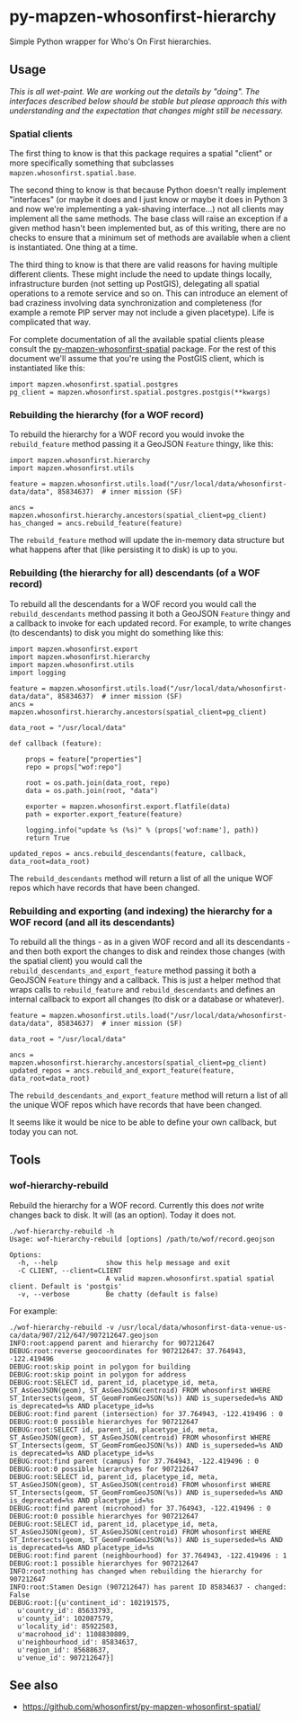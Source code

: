 # py-mapzen-whosonfirst-hierarchy

Simple Python wrapper for Who's On First hierarchies. 

## Usage

_This is all wet-paint. We are working out the details by "doing". The interfaces described below should be stable but please approach this with understanding and the expectation that changes might still be necessary._

### Spatial clients

The first thing to know is that this package requires a spatial "client" or more specifically something that subclasses `mapzen.whosonfirst.spatial.base`.

The second thing to know is that because Python doesn't really implement "interfaces" (or maybe it does and I just know or maybe it does in Python 3 and now we're implementing a yak-shaving interface...) not all clients may implement all the same methods. The base class will raise an exception if a given method hasn't been implemented but, as of this writing, there are no checks to ensure that a minimum set of methods are available when a client is instantiated. One thing at a time.

The third thing to know is that there are valid reasons for having multiple different clients. These might include the need to update things locally, infrastructure burden (not setting up PostGIS), delegating all spatial operations to a remote service and so on. This can introduce an element of bad craziness involving data synchronization and completeness (for example a remote PIP server may not include a given placetype). Life is complicated that way.

For complete documentation of all the available spatial clients please consult the [py-mapzen-whosonfirst-spatial](https://github.com/whosonfirst/py-mapzen-whosonfirst-spatial) package. For the rest of this document we'll assume that you're using the PostGIS client, which is instantiated like this:

```
import mapzen.whosonfirst.spatial.postgres
pg_client = mapzen.whosonfirst.spatial.postgres.postgis(**kwargs)
```

### Rebuilding the hierarchy (for a WOF record)

To rebuild the hierarchy for a WOF record you would invoke the `rebuild_feature` method passing it a GeoJSON `Feature` thingy, like this:

```
import mapzen.whosonfirst.hierarchy
import mapzen.whosonfirst.utils

feature = mapzen.whosonfirst.utils.load("/usr/local/data/whosonfirst-data/data", 85834637)	# inner mission (SF)

ancs = mapzen.whosonfirst.hierarchy.ancestors(spatial_client=pg_client)
has_changed = ancs.rebuild_feature(feature)
```

The `rebuild_feature` method will update the in-memory data structure but what happens after that (like persisting it to disk) is up to you.

### Rebuilding (the hierarchy for all) descendants (of a WOF record)

To rebuild all the descendants for a WOF record you would call the `rebuild_descendants` method passing it both a GeoJSON `Feature` thingy and a callback to invoke for each updated record. For example, to write changes (to descendants) to disk you might do something like this:

```
import mapzen.whosonfirst.export
import mapzen.whosonfirst.hierarchy
import mapzen.whosonfirst.utils
import logging

feature = mapzen.whosonfirst.utils.load("/usr/local/data/whosonfirst-data/data", 85834637)	# inner mission (SF)
ancs = mapzen.whosonfirst.hierarchy.ancestors(spatial_client=pg_client)

data_root = "/usr/local/data"

def callback (feature):

    props = feature["properties"]
    repo = props["wof:repo"]

    root = os.path.join(data_root, repo)
    data = os.path.join(root, "data")

    exporter = mapzen.whosonfirst.export.flatfile(data)
    path = exporter.export_feature(feature)

    logging.info("update %s (%s)" % (props['wof:name'], path))
    return True

updated_repos = ancs.rebuild_descendants(feature, callback, data_root=data_root)
```

The `rebuild_descendants` method will return a list of all the unique WOF repos which have records that have been changed.

### Rebuilding and exporting (and indexing) the hierarchy for a WOF record (and all its descendants)

To rebuild all the things - as in a given WOF record and all its descendants - and then both export the changes to disk and reindex those changes (with the spatial client) you would call the `rebuild_descendants_and_export_feature` method passing it both a GeoJSON `Feature` thingy and a callback. This is just a helper method that wraps calls to `rebuild_feature` and `rebuild_descendants` and defines an internal callback to export all changes (to disk or a database or whatever).

```
feature = mapzen.whosonfirst.utils.load("/usr/local/data/whosonfirst-data/data", 85834637)	# inner mission (SF)

data_root = "/usr/local/data"

ancs = mapzen.whosonfirst.hierarchy.ancestors(spatial_client=pg_client)
updated_repos = ancs.rebuild_and_export_feature(feature, data_root=data_root)
```

The `rebuild_descendants_and_export_feature` method will return a list of all the unique WOF repos which have records that have been changed. 

It seems like it would be nice to be able to define your own callback, but today you can not.

## Tools

### wof-hierarchy-rebuild

Rebuild the hierarchy for a WOF record. Currently this does _not_ write changes back to disk. It will (as an option). Today it does not.

```
./wof-hierarchy-rebuild -h
Usage: wof-hierarchy-rebuild [options] /path/to/wof/record.geojson

Options:
  -h, --help            show this help message and exit
  -C CLIENT, --client=CLIENT
                        A valid mapzen.whosonfirst.spatial spatial client. Default is 'postgis'
  -v, --verbose         Be chatty (default is false)
```

For example:

```
./wof-hierarchy-rebuild -v /usr/local/data/whosonfirst-data-venue-us-ca/data/907/212/647/907212647.geojson
INFO:root:append parent and hierarchy for 907212647
DEBUG:root:reverse geocoordinates for 907212647: 37.764943, -122.419496
DEBUG:root:skip point in polygon for building
DEBUG:root:skip point in polygon for address
DEBUG:root:SELECT id, parent_id, placetype_id, meta, ST_AsGeoJSON(geom), ST_AsGeoJSON(centroid) FROM whosonfirst WHERE ST_Intersects(geom, ST_GeomFromGeoJSON(%s)) AND is_superseded=%s AND is_deprecated=%s AND placetype_id=%s
DEBUG:root:find parent (intersection) for 37.764943, -122.419496 : 0
DEBUG:root:0 possible hierarchyes for 907212647
DEBUG:root:SELECT id, parent_id, placetype_id, meta, ST_AsGeoJSON(geom), ST_AsGeoJSON(centroid) FROM whosonfirst WHERE ST_Intersects(geom, ST_GeomFromGeoJSON(%s)) AND is_superseded=%s AND is_deprecated=%s AND placetype_id=%s
DEBUG:root:find parent (campus) for 37.764943, -122.419496 : 0
DEBUG:root:0 possible hierarchyes for 907212647
DEBUG:root:SELECT id, parent_id, placetype_id, meta, ST_AsGeoJSON(geom), ST_AsGeoJSON(centroid) FROM whosonfirst WHERE ST_Intersects(geom, ST_GeomFromGeoJSON(%s)) AND is_superseded=%s AND is_deprecated=%s AND placetype_id=%s
DEBUG:root:find parent (microhood) for 37.764943, -122.419496 : 0
DEBUG:root:0 possible hierarchyes for 907212647
DEBUG:root:SELECT id, parent_id, placetype_id, meta, ST_AsGeoJSON(geom), ST_AsGeoJSON(centroid) FROM whosonfirst WHERE ST_Intersects(geom, ST_GeomFromGeoJSON(%s)) AND is_superseded=%s AND is_deprecated=%s AND placetype_id=%s
DEBUG:root:find parent (neighbourhood) for 37.764943, -122.419496 : 1
DEBUG:root:1 possible hierarchyes for 907212647
INFO:root:nothing has changed when rebuilding the hierarchy for 907212647
INFO:root:Stamen Design (907212647) has parent ID 85834637 - changed: False
DEBUG:root:[{u'continent_id': 102191575,
  u'country_id': 85633793,
  u'county_id': 102087579,
  u'locality_id': 85922583,
  u'macrohood_id': 1108830809,
  u'neighbourhood_id': 85834637,
  u'region_id': 85688637,
  u'venue_id': 907212647}]
```

## See also

* https://github.com/whosonfirst/py-mapzen-whosonfirst-spatial/